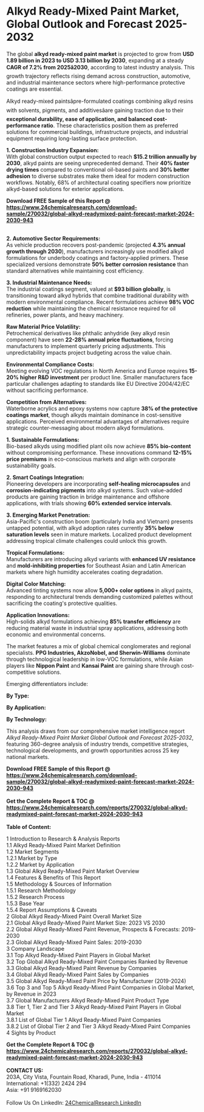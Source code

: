 <h1>Alkyd Ready-Mixed Paint Market, Global Outlook and Forecast 2025-2032</h1><p>The global <strong>alkyd ready-mixed paint market</strong> is projected to grow from <strong>USD 1.89 billion in 2023 to USD 3.13 billion by 2030</strong>, expanding at a steady <strong>CAGR of 7.2% from 2025â2030</strong>, according to latest industry analysis. This growth trajectory reflects rising demand across construction, automotive, and industrial maintenance sectors where high-performance protective coatings are essential.</p><p>Alkyd ready-mixed paintsâpre-formulated coatings combining alkyd resins with solvents, pigments, and additivesâare gaining traction due to their <strong>exceptional durability, ease of application, and balanced cost-performance ratio</strong>. These characteristics position them as preferred solutions for commercial buildings, infrastructure projects, and industrial equipment requiring long-lasting surface protection.</p><p><strong>1. Construction Industry Expansion:</strong><br>
With global construction output expected to reach <strong>$15.2 trillion annually by 2030</strong>, alkyd paints are seeing unprecedented demand. Their <strong>40% faster drying times</strong> compared to conventional oil-based paints and <strong>30% better adhesion</strong> to diverse substrates make them ideal for modern construction workflows. Notably, 68% of architectural coating specifiers now prioritize alkyd-based solutions for exterior applications.</p><div><b>Download FREE Sample of this Report @ 
            <a href="https://www.24chemicalresearch.com/download-sample/270032/global-alkyd-readymixed-paint-forecast-market-2024-2030-943">
            https://www.24chemicalresearch.com/download-sample/270032/global-alkyd-readymixed-paint-forecast-market-2024-2030-943</a></b></div><br><p><strong>2. Automotive Sector Requirements:</strong><br>
As vehicle production recovers post-pandemic (projected <strong>4.3% annual growth through 2030</strong>), manufacturers increasingly use modified alkyd formulations for underbody coatings and factory-applied primers. These specialized versions demonstrate <strong>50% better corrosion resistance</strong> than standard alternatives while maintaining cost efficiency.</p><p><strong>3. Industrial Maintenance Needs:</strong><br>
The industrial coatings segment, valued at <strong>$93 billion globally</strong>, is transitioning toward alkyd hybrids that combine traditional durability with modern environmental compliance. Recent formulations achieve <strong>98% VOC reduction</strong> while maintaining the chemical resistance required for oil refineries, power plants, and heavy machinery.</p><p><strong>Raw Material Price Volatility:</strong><br>
Petrochemical derivatives like phthalic anhydride (key alkyd resin component) have seen <strong>22-28% annual price fluctuations</strong>, forcing manufacturers to implement quarterly pricing adjustments. This unpredictability impacts project budgeting across the value chain.</p><p><strong>Environmental Compliance Costs:</strong><br>
Meeting evolving VOC regulations in North America and Europe requires <strong>15-20% higher R&amp;D investment</strong> per product line. Smaller manufacturers face particular challenges adapting to standards like EU Directive 2004/42/EC without sacrificing performance.</p><p><strong>Competition from Alternatives:</strong><br>
Waterborne acrylics and epoxy systems now capture <strong>38% of the protective coatings market</strong>, though alkyds maintain dominance in cost-sensitive applications. Perceived environmental advantages of alternatives require strategic counter-messaging about modern alkyd formulations.</p><p><strong>1. Sustainable Formulations:</strong><br>
Bio-based alkyds using modified plant oils now achieve <strong>85% bio-content</strong> without compromising performance. These innovations command <strong>12-15% price premiums</strong> in eco-conscious markets and align with corporate sustainability goals.</p><p><strong>2. Smart Coatings Integration:</strong><br>
Pioneering developers are incorporating <strong>self-healing microcapsules</strong> and <strong>corrosion-indicating pigments</strong> into alkyd systems. Such value-added products are gaining traction in bridge maintenance and offshore applications, with trials showing <strong>60% extended service intervals</strong>.</p><p><strong>3. Emerging Market Penetration:</strong><br>
Asia-Pacific's construction boom (particularly India and Vietnam) presents untapped potential, with alkyd adoption rates currently <strong>35% below saturation levels</strong> seen in mature markets. Localized product development addressing tropical climate challenges could unlock this growth.</p><p><strong>Tropical Formulations:</strong><br>
Manufacturers are introducing alkyd variants with <strong>enhanced UV resistance</strong> and <strong>mold-inhibiting properties</strong> for Southeast Asian and Latin American markets where high humidity accelerates coating degradation.</p><p><strong>Digital Color Matching:</strong><br>
Advanced tinting systems now allow <strong>5,000+ color options</strong> in alkyd paints, responding to architectural trends demanding customized palettes without sacrificing the coating's protective qualities.</p><p><strong>Application Innovations:</strong><br>
High-solids alkyd formulations achieving <strong>85% transfer efficiency</strong> are reducing material waste in industrial spray applications, addressing both economic and environmental concerns.</p><p>The market features a mix of global chemical conglomerates and regional specialists. <strong>PPG Industries, AkzoNobel, and Sherwin-Williams</strong> dominate through technological leadership in low-VOC formulations, while Asian players like <strong>Nippon Paint</strong> and <strong>Kansai Paint</strong> are gaining share through cost-competitive solutions.</p><p>Emerging differentiators include:</p><p><strong>By Type:</strong></p><p><strong>By Application:</strong></p><p><strong>By Technology:</strong></p><p>This analysis draws from our comprehensive market intelligence report <em>Alkyd Ready-Mixed Paint Market Global Outlook and Forecast 2025-2032</em>, featuring 360-degree analysis of industry trends, competitive strategies, technological developments, and growth opportunities across 25 key national markets.</p><div><b>Download FREE Sample of this Report @ 
            <a href="https://www.24chemicalresearch.com/download-sample/270032/global-alkyd-readymixed-paint-forecast-market-2024-2030-943">
            https://www.24chemicalresearch.com/download-sample/270032/global-alkyd-readymixed-paint-forecast-market-2024-2030-943</a></b></div><br><div><b>Get the Complete Report & TOC @ 
            <a href="https://www.24chemicalresearch.com/reports/270032/global-alkyd-readymixed-paint-forecast-market-2024-2030-943">
            https://www.24chemicalresearch.com/reports/270032/global-alkyd-readymixed-paint-forecast-market-2024-2030-943</a></b></div><br>
            <b>Table of Content:</b><p>1 Introduction to Research & Analysis Reports<br />
    1.1 Alkyd Ready-Mixed Paint Market Definition<br />
    1.2 Market Segments<br />
        1.2.1 Market by Type<br />
        1.2.2 Market by Application<br />
    1.3 Global Alkyd Ready-Mixed Paint Market Overview<br />
    1.4 Features & Benefits of This Report<br />
    1.5 Methodology & Sources of Information<br />
        1.5.1 Research Methodology<br />
        1.5.2 Research Process<br />
        1.5.3 Base Year<br />
        1.5.4 Report Assumptions & Caveats<br />
2 Global Alkyd Ready-Mixed Paint Overall Market Size<br />
    2.1 Global Alkyd Ready-Mixed Paint Market Size: 2023 VS 2030<br />
    2.2 Global Alkyd Ready-Mixed Paint Revenue, Prospects & Forecasts: 2019-2030<br />
    2.3 Global Alkyd Ready-Mixed Paint Sales: 2019-2030<br />
3 Company Landscape<br />
    3.1 Top Alkyd Ready-Mixed Paint Players in Global Market<br />
    3.2 Top Global Alkyd Ready-Mixed Paint Companies Ranked by Revenue<br />
    3.3 Global Alkyd Ready-Mixed Paint Revenue by Companies<br />
    3.4 Global Alkyd Ready-Mixed Paint Sales by Companies<br />
    3.5 Global Alkyd Ready-Mixed Paint Price by Manufacturer (2019-2024)<br />
    3.6 Top 3 and Top 5 Alkyd Ready-Mixed Paint Companies in Global Market, by Revenue in 2023<br />
    3.7 Global Manufacturers Alkyd Ready-Mixed Paint Product Type<br />
    3.8 Tier 1, Tier 2 and Tier 3 Alkyd Ready-Mixed Paint Players in Global Market<br />
        3.8.1 List of Global Tier 1 Alkyd Ready-Mixed Paint Companies<br />
        3.8.2 List of Global Tier 2 and Tier 3 Alkyd Ready-Mixed Paint Companies<br />
4 Sights by Product</p><div><b>Get the Complete Report & TOC @ 
            <a href="https://www.24chemicalresearch.com/reports/270032/global-alkyd-readymixed-paint-forecast-market-2024-2030-943">
            https://www.24chemicalresearch.com/reports/270032/global-alkyd-readymixed-paint-forecast-market-2024-2030-943</a></b></div><br><b>CONTACT US:</b><br>
            203A, City Vista, Fountain Road, Kharadi, Pune, India - 411014<br>
            International: +1(332) 2424 294<br>
            Asia: +91 9169162030 <br><br>
            Follow Us On LinkedIn: <a href="https://www.linkedin.com/company/24chemicalresearch/">24ChemicalResearch LinkedIn</a>